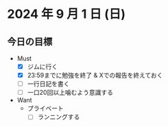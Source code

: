# 2024 年 9 月 1 日 (日)

## 今日の目標
- Must
  - [x] ジムに行く
  - [x] 23:59までに勉強を終了 & Xでの報告を終えておく
  - [ ] 一行日記を書く
  - [ ] 一口20回以上噛むよう意識する
- Want
  - プライベート
    - [ ] ランニングする
